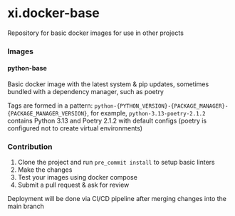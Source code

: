 # xi.docker-base
Repository for basic docker images for use in other projects

### Images
#### python-base
Basic docker image with the latest system & pip updates, sometimes bundled with a dependency manager, such as poetry

Tags are formed in a pattern: `python-{PYTHON_VERSION}-{PACKAGE_MANAGER}-{PACKAGE_MANAGER_VERSION}`, for example, `python-3.13-poetry-2.1.2` contains Python 3.13 and Poetry 2.1.2 with default configs (poetry is configured not to create virtual environments)

### Contribution
1. Clone the project and run `pre_commit install` to setup basic linters
2. Make the changes
3. Test your images using docker compose
4. Submit a pull request & ask for review

Deployment will be done via CI/CD pipeline after merging changes into the main branch
